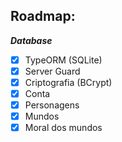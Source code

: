 ## Roadmap:

***Database***

- [x] TypeORM (SQLite)
- [x] Server Guard
- [x] Criptografia (BCrypt)
- [x] Conta
- [x] Personagens
- [x] Mundos
- [x] Moral dos mundos